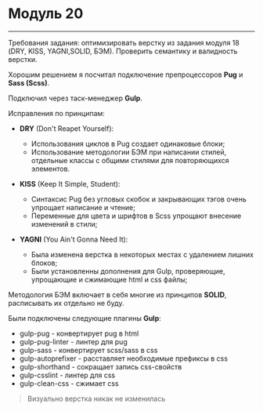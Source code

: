 # Модуль 20 

---

Требования задания: оптимизировать верстку из задания модуля 18 (DRY, KISS, YAGNI,SOLID, БЭМ). Проверить семантику и валидность верстки.

Хорошим решением я посчитал подключение препроцессоров **Pug** и **Sass (Scss)**.

Подключил через таск-менеджер **Gulp**.

Исправления по принципам:

- **DRY** (Don't Reapet Yourself):
  - Использования циклов в Pug создает одинаковые блоки;  
  - Использование  методологии БЭМ при написании стилей, отдельные классы с общими стилями для повторяющихся элементов.
    
- **KISS** (Keep It Simple, Student):
  - Синтаксиc Pug без угловых скобок и закрывающих тэгов очень упрощает написание и чтение;
  - Переменные для цвета и шрифтов в Scss упрощают внесение изменений в стили;

- **YAGNI** (You Ain't Gonna Need It):
  - Была изменена верстка в некоторых местах с удалением лишних блоков;
  - Были установленны дополнения для Gulp, проверяющие, упрощающие и сжимающие html и css файлы;

Методология БЭМ включает в себя многие из принципов **SOLID**, расписывать их отдельно не буду.  

Были подключены следующие плагины **Gulp**:

- gulp-pug - конвертирует pug в html
- gulp-pug-linter - линтер для pug
- gulp-sass - конвертирует scss/sass в css
- gulp-autoprefixer - расставляет необходимые префиксы в css
- gulp-shorthand - сокращает запись css-свойств
- gulp-csslint - линтер для css
- gulp-clean-css - сжимает css 
 

> Визуально верстка никак не изменилась